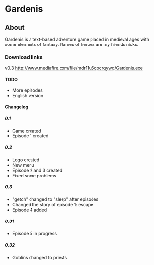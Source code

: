 # Gardenis

## About
Gardenis is a text-based adventure game placed in medieval ages with some elements of fantasy. Names of heroes are my friends nicks.

### Download links
v0.3 http://www.mediafire.com/file/mdr11u6cpcrqywq/Gardenis.exe

#### TODO
- More episodes
- English version

#### Changelog

##### 0.1
- Game created
- Episode 1 created

##### 0.2
- Logo created
- New menu
- Episode 2 and 3 created
- Fixed some problems

##### 0.3
- "getch" changed to "sleep" after episodes
- Changed the story of episode 1: escape
- Episode 4 added

##### 0.31
- Episode 5 in progress

##### 0.32
- Goblins changed to priests
